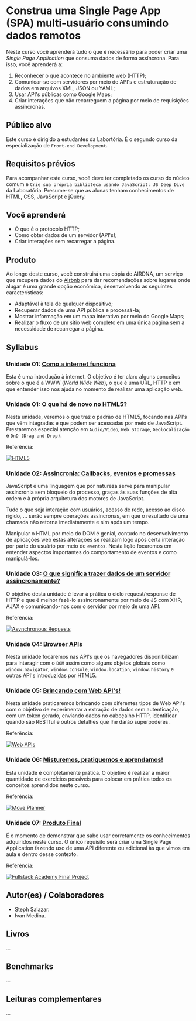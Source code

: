 # Construa uma Single Page App (SPA) multi-usuário consumindo dados remotos

Neste curso você aprenderá tudo o que é necessário para poder criar uma _Single Page Application_ que consuma dados de forma assíncrona. Para isso, você aprenderá a:

1. Reconhecer o que acontece no ambiente web (HTTP);
2. Comunicar-se com servidores por meio de API's e estruturação de dados em arquivos XML, JSON ou YAML;
4. Usar API's públicas como Google Maps;
3. Criar interações que não recarreguem a página por meio de requisições assíncronas.

## Público alvo

Este curso é dirigido a estudantes da Labortória. É o segundo curso da especialização de `Front-end Development`.

## Requisitos prévios

Para acompanhar este curso, você deve ter completado os curso do núcleo comum e `Crie sua própria biblioteca usando JavaScript: JS Deep Dive` da Laboratória. Presume-se que as alunas tenham conhecimentos de HTML, CSS, JavaScript e jQuery.

## Você aprenderá

- O que é o protocolo HTTP;
- Como obter dados de um servidor (API's);
- Criar interações sem recarregar a página.

## Produto

Ao longo deste curso, você construirá uma cópia de AIRDNA, um serviço que recupera dados do [Airbnb](https://www.airbnb.com/) para dar recomendações sobre lugares onde alugar é uma grande opção econômica, desenvolvendo as seguintes características:

* Adaptável à tela de qualquer dispositivo;
* Recuperar dados de uma API pública e processá-la;
* Mostrar informação em um mapa interativo por meio do Google Maps;
* Realizar o fluxo de um sítio web completo em uma única página sem a necessidade de recarregar a página.

## Syllabus

### Unidade 01: [Como a internet funciona](00-how-the-web-works)

Esta é uma introdução à internet. O objetivo é ter claro alguns conceitos sobre o que é a WWW (*World Wide Web*), o que é uma URL, HTTP e em que entender isso nos ajuda no momento de realizar uma aplicação web.


### Unidade 01: [O que há de novo no HTML5?](01-html-5)

Nesta unidade, veremos o que traz o padrão de HTML5, focando nas API's que vêm integradas e que podem ser acessadas por meio de JavaScript. Prestaremos especial atenção em `Audio/Video`, `Web Storage`, `Geolocalização` e `DnD (Drag and Drop)`.

Referência:

[![HTML5](https://img.youtube.com/vi/RBbviZLKEG0/0.jpg)](https://youtu.be/RBbviZLKEG0)


### Unidade 02: [Assincronia: Callbacks, eventos e promessas](02-async)

JavaScript é uma linguagem que por natureza serve para manipular assincronia sem bloqueio do processo, graças às suas funções de alta ordem e à própria arquitetura dos motores de JavaScript.

Tudo o que seja interação com usuários, acesso de rede, acesso ao disco rígido, ... serão sempre operações assíncronas, em que o resultado de uma chamada não retorna imediatamente e sim após um tempo.

Manipular o HTML por meio do DOM é genial, contudo no desenvolvimento de aplicações web estas alterações se realizam logo após certa interação por parte do usuário por meio de `eventos`. Nesta lição focaremos em entender aspectos importantes do comportamento de eventos e como manipulá-los.


### Unidade 03: [O que significa trazer dados de um servidor assincronamente?](03-asynchronous-js-request)

O objetivo desta unidade é levar à prática o ciclo request/response de HTTP e que é melhor fazê-lo assincronamente por meio de JS com XHR, AJAX e comunicando-nos com o servidor por meio de uma API.

Referência:

[![Asynchronous Requests](https://img.youtube.com/vi/P5JlebbqzTQ/0.jpg)](https://youtu.be/P5JlebbqzTQ)


### Unidade 04: [Browser APIs](04-browser-apis)

Nesta unidade focaremos nas API's que os navegadores disponibilizam para interagir com o `DOM` assim como alguns objetos globais como `window.navigator`, `window.console`, `window.location`, `window.history` e outras API's introduzidas por HTML5.


### Unidade 05: [Brincando com Web API's!](05-working-with-apis)

Nesta unidade praticaremos brincando com diferentes tipos de Web API's com o objetivo de experimentar a extração de dados sem autenticação, com um token gerado, enviando dados no cabeçalho HTTP, identificar quando são RESTful e outros detalhes que lhe darão superpoderes.

Referência:

[![Web APIs](https://img.youtube.com/vi/_49_6pjTXiQ/0.jpg)](https://youtu.be/_49_6pjTXiQ)

### Unidade 06: [Misturemos, pratiquemos e aprendamos!](06-mixing-up)

Esta unidade é completamente prática. O objetivo é realizar a maior quantidade de exercícios possíveis para colocar em prática todos os conceitos aprendidos neste curso.

Referência:

[![Move Planner](https://img.youtube.com/vi/Ab04b8PpzCQ/0.jpg)](https://youtu.be/Ab04b8PpzCQ)

### Unidade 07: [Produto Final](07-final-product)

É o momento de demonstrar que sabe usar corretamente os conhecimentos adquiridos neste curso. O único requisito será criar uma Single Page Application fazendo uso de uma API diferente ou adicional às que vimos em aula e dentro desse contexto.

Referência:

[![Fullstack Academy Final Project](https://img.youtube.com/vi/uIoC2xaUXq8/0.jpg)](https://youtu.be/uIoC2xaUXq8)

## Autor(es) / Colaboradores

* Steph Salazar.
* Ivan Medina.

## Livros

...

## Benchmarks

...

## Leituras complementares

...
